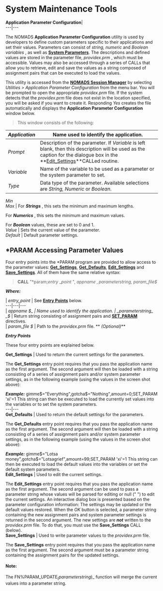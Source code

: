 # System Maintenance Tools

**Application Parameter Configuration**|   
---|---  
  
The NOMADS **Application Parameter Configuration** utility is used by developers to define custom parameters specific to their applications and set their values. Parameters can consist of _string, numeric_ and _Boolean variables_ , as well as **[System Parameters](../../parameters.md)**. The descriptions and defined values are stored in the parameter file, _providex.prm_ , which must be accessible. Values may also be accessed through a series of CALLs that allow you to retrieve, edit and save the values as a string composed of assignment pairs that can be executed to load the values.

This utility is accessed from the **[NOMADS Session Manager](../NOMADS%20Development/Getting%20Started.htm#sessionmgr)** by selecting _Utilities > Application Parameter Configuration_ from the menu bar. You will be prompted to open the appropriate _providex.prm_ file. If the system detects that the _providex.prm_ file does not exist in the location specified, you will be asked if you want to create it. Responding _Yes_ creates the file automatically and displays the **Application Parameter Configuration** window below.

> This window consists of the following:

_Application_ |  Name used to identify the application.  
---|---  
_Prompt_ |  Description of the parameter. If _Variable_ is left blank, then this description will be used as the caption for the dialogue box in the **[Edit_Settings](Application%20Parameters.htm#Mark1)**CALLed routine.  
_Variable_ |  Name of the variable to be used as a parameter or the system parameter to set.  
_Type_ |  Data type of the parameter. Available selections are _String, Numeric_ or _Boolean_.  
_Min  
Max_ |  For **_Strings_** , this sets the minimum and maximum lengths.  
  
For **_Numerics_** , this sets the minimum and maximum values.  
  
For **_Boolean_** values, these are set to 0 and 1.  
_Value_ |  Sets the current value of the parameter.  
_Default_ |  Default parameter settings.  
  
## *PARAM Accessing Parameter Values

Four entry points into the *PARAM program are provided to allow access to the parameter values: **[Get_Settings](Application%20Parameters.htm#Mark2)**, **[Get_Defaults](Application%20Parameters.htm#Mark3)**, **[Edit_Settings](Application%20Parameters.htm#Mark4)** and **[Save_Settings](Application%20Parameters.htm#Mark5)**. All of them have the same relative syntax:

> **CALL** "*param;_entry_ __point_ ", _appname_ _$, parameterstring$, param_file$_

**_Where:_**

|  _entry_point_ |  See **[Entry Points](Application%20Parameters.htm#Mark1)** below.  
---|---|---  
|  _appname_ _$_ |  Name used to identify the application.  
|  _parameterstring_ _$_ |  Return string consisting of assignment pairs and **[SET_PARAM](../../directives/set_param.md)** directives.  
|  _param_file_ _$_ |  Path to the _providex.prm_ file. ** _(Optional)_**  
  
**_Entry Points_**

These four entry points are explained below.

**Get_Settings** |  Used to return the current settings for the parameters.  
  
The **Get_Settings** entry point requires that you pass the application name as the first argument. The second argument will then be loaded with a string consisting of a series of assignment pairs and/or system parameter settings, as in the following example (using the values in the screen shot above):  
  
**_Example:_** gimme$="Everything",gotcha$="Nothing",amount=0;SET_PARAM 'xi'=1 This string can then be executed to load the currently set values into the variables or to set the system parameters.  
---|---  
**Get_Defaults** |  Used to return the default settings for the parameters.  
  
The **Get_Defaults** entry point requires that you pass the application name as the first argument. The second argument will then be loaded with a string consisting of a series of assignment pairs and/or system parameter settings, as in the following example (using the values in the screen shot above):  
  
**_Example:_** gimme$="Lotsa money",gotcha$="Lotsagrief",amount=99;SET_PARAM 'xi'=1 This string can then be executed to load the default values into the variables or set the default system parameters.  
**Edit_Settings** |  Used to edit the current settings.  
  
The **Edit_Settings** entry point requires that you pass the application name as the first argument. The second argument can be used to pass a parameter string whose values will be parsed for editing or null (" ") to edit the current settings. An interactive dialog box is presented based on the parameter configuration information: The settings may be updated or the default values restored. When the _OK_ button is selected, a parameter string containing the new assignment pairs and system parameter settings is returned in the second argument. The new settings are **_not_** written to the _providex.prm_ file. To do that, you must use the **Save_Settings** CALL (below).  
**Save_Settings** |  Used to write parameter values to the _providex.prm_ file.  
  
The **Save_Settings** entry point requires that you pass the application name as the first argument. The second argument must be a parameter string containing the assignment pairs for the updated settings.  
  
#### **Note:**  
The FN%PARAM_UPDATE$_(parameterstring$)_ function will merge the current values into a parameter string.
